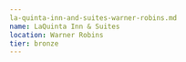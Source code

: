 ```yaml
---
la-quinta-inn-and-suites-warner-robins.md
name: LaQuinta Inn & Suites
location: Warner Robins
tier: bronze
---
```

